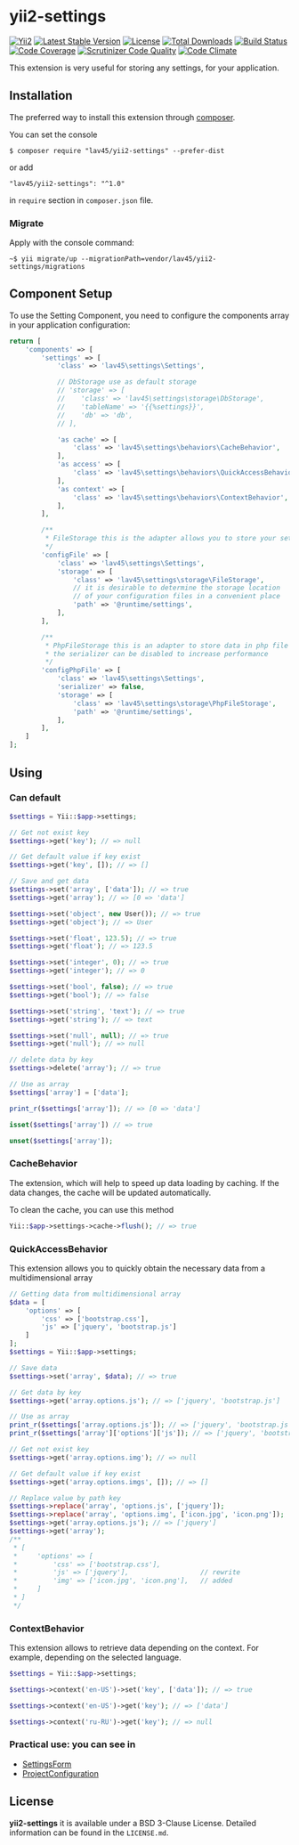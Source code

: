 yii2-settings
===================

[![Yii2](https://img.shields.io/badge/Powered_by-Yii_Framework-green.svg?style=flat)](http://www.yiiframework.com/)
[![Latest Stable Version](https://poser.pugx.org/lav45/yii2-settings/v/stable)](https://packagist.org/packages/lav45/yii2-settings)
[![License](https://poser.pugx.org/lav45/yii2-settings/license)](https://packagist.org/packages/lav45/yii2-settings)
[![Total Downloads](https://poser.pugx.org/lav45/yii2-settings/downloads)](https://packagist.org/packages/lav45/yii2-settings)
[![Build Status](https://travis-ci.org/LAV45/yii2-settings.svg?branch=master)](https://travis-ci.org/LAV45/yii2-settings)
[![Code Coverage](https://scrutinizer-ci.com/g/lav45/yii2-settings/badges/coverage.png?b=master)](https://scrutinizer-ci.com/g/lav45/yii2-settings/)
[![Scrutinizer Code Quality](https://scrutinizer-ci.com/g/lav45/yii2-settings/badges/quality-score.png?b=master)](https://scrutinizer-ci.com/g/lav45/yii2-settings/)
[![Code Climate](https://codeclimate.com/github/LAV45/yii2-settings/badges/gpa.svg)](https://codeclimate.com/github/LAV45/yii2-settings)

This extension is very useful for storing any settings, for your application.

## Installation

The preferred way to install this extension through [composer](http://getcomposer.org/download/).

You can set the console

```
$ composer require "lav45/yii2-settings" --prefer-dist
```

or add

```
"lav45/yii2-settings": "^1.0"
```

in ```require``` section in `composer.json` file.

### Migrate

Apply with the console command:
```
~$ yii migrate/up --migrationPath=vendor/lav45/yii2-settings/migrations
```

## Component Setup

To use the Setting Component, you need to configure the components array in your application configuration:

```php
return [
    'components' => [
        'settings' => [
            'class' => 'lav45\settings\Settings',

            // DbStorage use as default storage
            // 'storage' => [
            //    'class' => 'lav45\settings\storage\DbStorage',
            //    'tableName' => '{{%settings}}',
            //    'db' => 'db',
            // ],

            'as cache' => [
                'class' => 'lav45\settings\behaviors\CacheBehavior',
            ],
            'as access' => [
                'class' => 'lav45\settings\behaviors\QuickAccessBehavior',
            ],
            'as context' => [
                'class' => 'lav45\settings\behaviors\ContextBehavior',
            ],
        ],

        /**
         * FileStorage this is the adapter allows you to store your settings in a simple file
         */
        'configFile' => [
            'class' => 'lav45\settings\Settings',
            'storage' => [
                'class' => 'lav45\settings\storage\FileStorage',
                // it is desirable to determine the storage location 
                // of your configuration files in a convenient place
                'path' => '@runtime/settings',
            ],
        ],

        /**
         * PhpFileStorage this is an adapter to store data in php file
         * the serializer can be disabled to increase performance
         */
        'configPhpFile' => [
            'class' => 'lav45\settings\Settings',
            'serializer' => false,
            'storage' => [
                'class' => 'lav45\settings\storage\PhpFileStorage',
                'path' => '@runtime/settings',
            ],
        ],
    ]
];
```

## Using

### Can default 

```php
$settings = Yii::$app->settings;

// Get not exist key
$settings->get('key'); // => null

// Get default value if key exist
$settings->get('key', []); // => []

// Save and get data
$settings->set('array', ['data']); // => true
$settings->get('array'); // => [0 => 'data']

$settings->set('object', new User()); // => true
$settings->get('object'); // => User

$settings->set('float', 123.5); // => true
$settings->get('float'); // => 123.5

$settings->set('integer', 0); // => true
$settings->get('integer'); // => 0

$settings->set('bool', false); // => true
$settings->get('bool'); // => false

$settings->set('string', 'text'); // => true
$settings->get('string'); // => text

$settings->set('null', null); // => true
$settings->get('null'); // => null

// delete data by key
$settings->delete('array'); // => true

// Use as array
$settings['array'] = ['data'];

print_r($settings['array']); // => [0 => 'data']

isset($settings['array']) // => true

unset($settings['array']);
```

### CacheBehavior

The extension, which will help to speed up data loading by caching.
If the data changes, the cache will be updated automatically.

To clean the cache, you can use this method
```php
Yii::$app->settings->cache->flush(); // => true
```

### QuickAccessBehavior

This extension allows you to quickly obtain the necessary data from a multidimensional array

```php
// Getting data from multidimensional array
$data = [
    'options' => [
        'css' => ['bootstrap.css'],
        'js' => ['jquery', 'bootstrap.js']
    ]
];
$settings = Yii::$app->settings;

// Save data
$settings->set('array', $data); // => true

// Get data by key
$settings->get('array.options.js'); // => ['jquery', 'bootstrap.js']

// Use as array
print_r($settings['array.options.js']); // => ['jquery', 'bootstrap.js']
print_r($settings['array']['options']['js']); // => ['jquery', 'bootstrap.js']

// Get not exist key
$settings->get('array.options.img'); // => null

// Get default value if key exist
$settings->get('array.options.imgs', []); // => []

// Replace value by path key 
$settings->replace('array', 'options.js', ['jquery']);
$settings->replace('array', 'options.img', ['icon.jpg', 'icon.png']);
$settings->get('array.options.js'); // => ['jquery']
$settings->get('array');
/**
 * [
 *     'options' => [
 *         'css' => ['bootstrap.css'],
 *         'js' => ['jquery'],                  // rewrite
 *         'img' => ['icon.jpg', 'icon.png'],   // added
 *     ]
 * ]
 */
```

### ContextBehavior

This extension allows to retrieve data depending on the context. For example, depending on the selected language.

```php
$settings = Yii::$app->settings;

$settings->context('en-US')->set('key', ['data']); // => true

$settings->context('en-US')->get('key'); // => ['data']

$settings->context('ru-RU')->get('key'); // => null
```

### Practical use: you can see in

* [SettingsForm](examples/SettingsForm)
* [ProjectConfiguration](examples/ProjectConfiguration)

## License

**yii2-settings** it is available under a BSD 3-Clause License. Detailed information can be found in the `LICENSE.md`.
